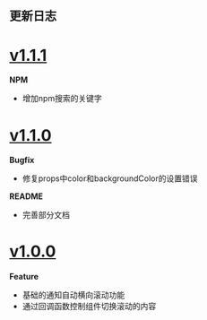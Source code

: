 ## 更新日志


# [v1.1.1](2018-07-03)

**NPM**

- 增加npm搜索的关键字

# [v1.1.0](2018-07-03)

**Bugfix**

- 修复props中color和backgroundColor的设置错误

**README**

- 完善部分文档

# [v1.0.0](2018-07-03)

**Feature**

- 基础的通知自动横向滚动功能
- 通过回调函数控制组件切换滚动的内容
